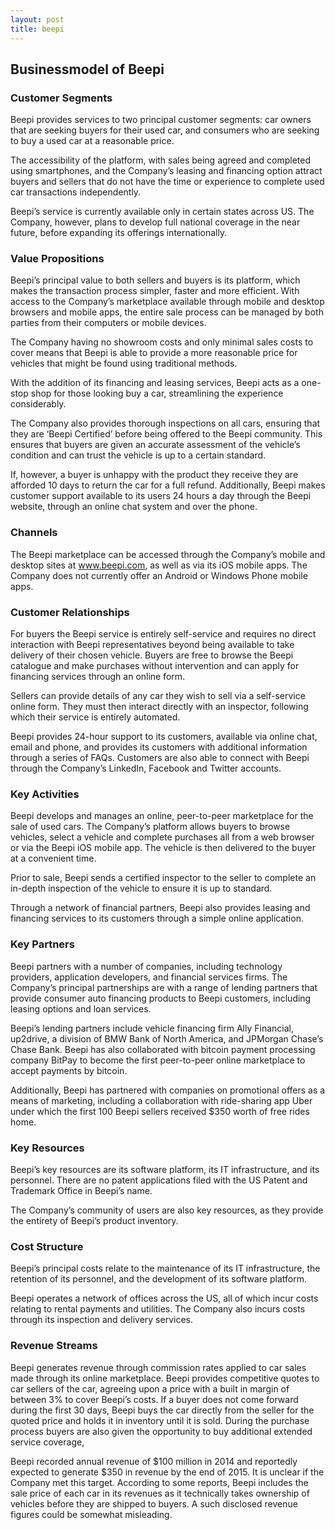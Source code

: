 ```yaml
---
layout: post
title: beepi
---
```


Businessmodel of Beepi
-----------------------

### Customer Segments

Beepi provides services to two principal customer segments: car owners that are seeking buyers for their used car, and consumers who are seeking to buy a used car at a reasonable price.

The accessibility of the platform, with sales being agreed and completed using smartphones, and the Company’s leasing and financing option attract buyers and sellers that do not have the time or experience to complete used car transactions independently.

Beepi’s service is currently available only in certain states across US. The Company, however, plans to develop full national coverage in the near future, before expanding its offerings internationally.

### Value Propositions

Beepi’s principal value to both sellers and buyers is its platform, which makes the transaction process simpler, faster and more efficient. With access to the Company’s marketplace available through mobile and desktop browsers and mobile apps, the entire sale process can be managed by both parties from their computers or mobile devices.

The Company having no showroom costs and only minimal sales costs to cover means that Beepi is able to provide a more reasonable price for vehicles that might be found using traditional methods.

With the addition of its financing and leasing services, Beepi acts as a one-stop shop for those looking buy a car, streamlining the experience considerably.

The Company also provides thorough inspections on all cars, ensuring that they are ‘Beepi Certified’ before being offered to the Beepi community. This ensures that buyers are given an accurate assessment of the vehicle’s condition and can trust the vehicle is up to a certain standard.

If, however, a buyer is unhappy with the product they receive they are afforded 10 days to return the car for a full refund. Additionally, Beepi makes customer support available to its users 24 hours a day through the Beepi website, through an online chat system and over the phone.

### Channels

The Beepi marketplace can be accessed through the Company’s mobile and desktop sites at www.beepi.com, as well as via its iOS mobile apps. The Company does not currently offer an Android or Windows Phone mobile apps.

### Customer Relationships

For buyers the Beepi service is entirely self-service and requires no direct interaction with Beepi representatives beyond being available to take delivery of their chosen vehicle. Buyers are free to browse the Beepi catalogue and make purchases without intervention and can apply for financing services through an online form.

Sellers can provide details of any car they wish to sell via a self-service online form. They must then interact directly with an inspector, following which their service is entirely automated.

Beepi provides 24-hour support to its customers, available via online chat, email and phone, and provides its customers with additional information through a series of FAQs. Customers are also able to connect with Beepi through the Company’s LinkedIn, Facebook and Twitter accounts.

### Key Activities

Beepi develops and manages an online, peer-to-peer marketplace for the sale of used cars. The Company’s platform allows buyers to browse vehicles, select a vehicle and complete purchases all from a web browser or via the Beepi iOS mobile app. The vehicle is then delivered to the buyer at a convenient time.

Prior to sale, Beepi sends a certified inspector to the seller to complete an in-depth inspection of the vehicle to ensure it is up to standard.

Through a network of financial partners, Beepi also provides leasing and financing services to its customers through a simple online application.

### Key Partners

Beepi partners with a number of companies, including technology providers, application developers, and financial services firms. The Company’s principal partnerships are with a range of lending partners that provide consumer auto financing products to Beepi customers, including leasing options and loan services.

Beepi’s lending partners include vehicle financing firm Ally Financial, up2drive, a division of BMW Bank of North America, and JPMorgan Chase’s Chase Bank. Beepi has also collaborated with bitcoin payment processing company BitPay to become the first peer-to-peer online marketplace to accept payments by bitcoin.

Additionally, Beepi has partnered with companies on promotional offers as a means of marketing, including a collaboration with ride-sharing app Uber under which the first 100 Beepi sellers received $350 worth of free rides home.

### Key Resources

Beepi’s key resources are its software platform, its IT infrastructure, and its personnel. There are no patent applications filed with the US Patent and Trademark Office in Beepi’s name.

The Company’s community of users are also key resources, as they provide the entirety of Beepi’s product inventory.

### Cost Structure

Beepi’s principal costs relate to the maintenance of its IT infrastructure, the retention of its personnel, and the development of its software platform.

Beepi operates a network of offices across the US, all of which incur costs relating to rental payments and utilities. The Company also incurs costs through its inspection and delivery services.

### Revenue Streams

Beepi generates revenue through commission rates applied to car sales made through its online marketplace. Beepi provides competitive quotes to car sellers of the car, agreeing upon a price with a built in margin of between 3% to cover Beepi’s costs. If a buyer does not come forward during the first 30 days, Beepi buys the car directly from the seller for the quoted price and holds it in inventory until it is sold. During the purchase process buyers are also given the opportunity to buy additional extended service coverage,

Beepi recorded annual revenue of $100 million in 2014 and reportedly expected to generate $350 in revenue by the end of 2015. It is unclear if the Company met this target. According to some reports, Beepi includes the sale price of each car in its revenues as it technically takes ownership of vehicles before they are shipped to buyers. A such disclosed revenue figures could be somewhat misleading.

